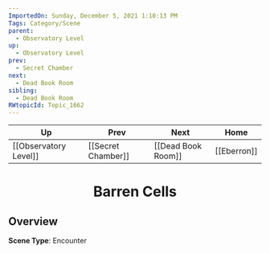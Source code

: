 ```yaml
---
ImportedOn: Sunday, December 5, 2021 1:10:13 PM
Tags: Category/Scene
parent:
  - Observatory Level
up:
  - Observatory Level
prev:
  - Secret Chamber
next:
  - Dead Book Room
sibling:
  - Dead Book Room
RWtopicId: Topic_1662
---
```


| Up | Prev | Next | Home |
|----|------|------|------|
| [[Observatory Level]] | [[Secret Chamber]] | [[Dead Book Room]] | [[Eberron]] |

# <center>Barren Cells</center>

## Overview

**Scene Type**: Encounter
